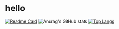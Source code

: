 # hello

[![Readme Card](https://github-readme-stats.vercel.app/api/pin/?username=54linxiu&repo=q-blog&theme=radical)](https://github.com/54linxiu/q-blog)
![Anurag's GitHub stats](https://github-readme-stats.vercel.app/api?username=54linxiu&show_icons=true&theme=radical)
[![Top Langs](https://github-readme-stats.vercel.app/api/top-langs/?username=54linxiu&langs_count=8&theme=radical)](https://github.com/anuraghazra/github-readme-stats)
